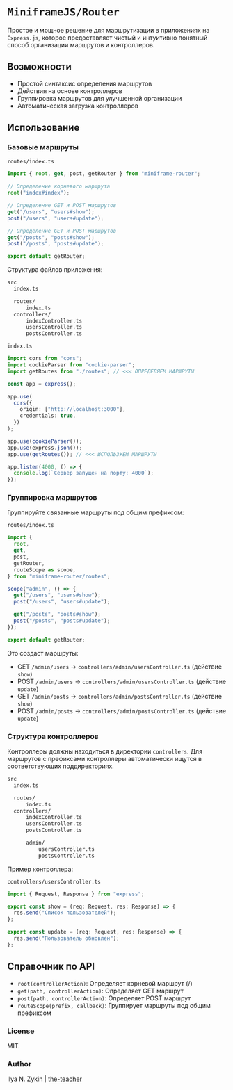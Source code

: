 # `MiniframeJS/Router`

Простое и мощное решение для маршрутизации в приложениях на `Express.js`, которое предоставляет чистый и интуитивно понятный способ организации маршрутов и контроллеров.

## Возможности

- Простой синтаксис определения маршрутов
- Действия на основе контроллеров
- Группировка маршрутов для улучшенной организации
- Автоматическая загрузка контроллеров

## Использование

### Базовые маршруты

`routes/index.ts`

```ts
import { root, get, post, getRouter } from "miniframe-router";

// Определение корневого маршрута
root("index#index");

// Определение GET и POST маршрутов
get("/users", "users#show");
post("/users", "users#update");

// Определение GET и POST маршрутов
get("/posts", "posts#show");
post("/posts", "posts#update");

export default getRouter;
```

Структура файлов приложения:

```bash
src
  index.ts

  routes/
      index.ts
  controllers/
      indexController.ts
      usersController.ts
      postsController.ts
```

`index.ts`

```ts
import cors from "cors";
import cookieParser from "cookie-parser";
import getRoutes from "./routes"; // <<< ОПРЕДЕЛЯЕМ МАРШРУТЫ

const app = express();

app.use(
  cors({
    origin: ["http://localhost:3000"],
    credentials: true,
  })
);

app.use(cookieParser());
app.use(express.json());
app.use(getRoutes()); // <<< ИСПОЛЬЗУЕМ МАРШРУТЫ

app.listen(4000, () => {
  console.log(`Сервер запущен на порту: 4000`);
});
```

### Группировка маршрутов

Группируйте связанные маршруты под общим префиксом:

`routes/index.ts`

```ts
import {
  root,
  get,
  post,
  getRouter,
  routeScope as scope,
} from "miniframe-router/routes";

scope("admin", () => {
  get("/users", "users#show");
  post("/users", "users#update");

  get("/posts", "posts#show");
  post("/posts", "posts#update");
});

export default getRouter;
```

Это создаст маршруты:

- GET `/admin/users` -> `controllers/admin/usersController.ts` (действие `show`)
- POST `/admin/users` -> `controllers/admin/usersController.ts` (действие `update`)
- GET `/admin/posts` -> `controllers/admin/postsController.ts` (действие `show`)
- POST `/admin/posts` -> `controllers/admin/postsController.ts` (действие `update`)

### Структура контроллеров

Контроллеры должны находиться в директории `controllers`. Для маршрутов с префиксами контроллеры автоматически ищутся в соответствующих поддиректориях.

```bash
src
  index.ts

  routes/
      index.ts
  controllers/
      indexController.ts
      usersController.ts
      postsController.ts

      admin/
          usersController.ts
          postsController.ts
```

Пример контроллера:

`controllers/usersController.ts`

```typescript
import { Request, Response } from "express";

export const show = (req: Request, res: Response) => {
  res.send("Список пользователей");
};

export const update = (req: Request, res: Response) => {
  res.send("Пользователь обновлен");
};
```

## Справочник по API

- `root(controllerAction)`: Определяет корневой маршрут (/)
- `get(path, controllerAction)`: Определяет GET маршрут
- `post(path, controllerAction)`: Определяет POST маршрут
- `routeScope(prefix, callback)`: Группирует маршруты под общим префиксом

### License

MIT.

### Author

Ilya N. Zykin | [the-teacher](https://github.com/the-teacher)
